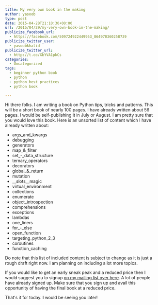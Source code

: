 ```yaml
---
title: My very own book in the making
author: yasoob
type: post
date: 2015-04-28T21:10:30+00:00
url: /2015/04/29/my-very-own-book-in-the-making/
publicize_facebook_url:
  - https://facebook.com/509724922449953_864970360258739
publicize_twitter_user:
  - yasoobkhalid
publicize_twitter_url:
  - http://t.co/XbYVA1pkCs
categories:
  - Uncategorized
tags:
  - beginner python book
  - python
  - python best practices
  - python book

---
```

Hi there folks. I am writing a book on Python tips, tricks and patterns. This will be a short book of nearly 100 pages. I have already written about 56 pages. I would be self-publishing it in July or August. I am pretty sure that you would love this book. Here is an unsorted list of content which I have already written about:

  * args\_and\_kwargs
  * debugging
  * generators
  * map\_&\_filter
  * set\_-\_data_structure
  * ternary_operators
  * decorators
  * global\_&\_return
  * mutation
  * \_\_slots\_\_magic
  * virtual_environment
  * collections
  * enumerate
  * object_introspection
  * comprehensions
  * exceptions
  * lambdas
  * one_liners
  * for\_-\_else
  * open_function
  * targeting\_python\_2_3
  * coroutines
  * function_caching

Do note that this list of included content is subject to change as it is just a rough draft right now. I am planning on including a lot more topics.

If you would like to get an early sneak peak and a reduced price then I would suggest you to signup <a title="Mailing list" href="http://github.us3.list-manage1.com/subscribe?u=20b1036063aec6dbf068cc8c0&id=4d261653c5" target="_blank" rel="noopener noreferrer">on my mailing list over here</a>. A lot of people have already signed up. Make sure that you sign up and avail this opportunity of having the final book at a reduced price.

That's it for today. I would be seeing you later!

 [1]: http://github.us3.list-manage1.com/subscribe?u=20b1036063aec6dbf068cc8c0&id=4d261653c5